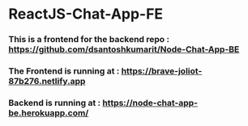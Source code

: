 # ReactJS-Chat-App-FE
### This is a frontend for the backend repo : https://github.com/dsantoshkumarit/Node-Chat-App-BE
### The Frontend is running at : https://brave-joliot-87b276.netlify.app
### Backend is running at : https://node-chat-app-be.herokuapp.com/
